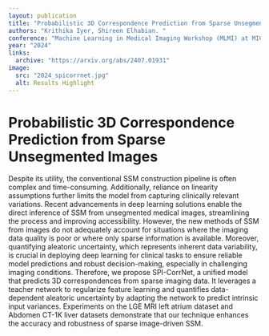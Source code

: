 ```yaml
---
layout: publication
title: "Probabilistic 3D Correspondence Prediction from Sparse Unsegmented Images"
authors: "Krithika Iyer, Shireen Elhabian. "
conference: "Machine Learning in Medical Imaging Workshop (MLMI) at MICCAI"
year: "2024"
links:
  archive: "https://arxiv.org/abs/2407.01931"
image:
  src: "2024_spicorrnet.jpg"
  alt: Results Highlight
---
```


# Probabilistic 3D Correspondence Prediction from Sparse Unsegmented Images
Despite its utility, the conventional SSM construction pipeline is often complex and time-consuming. Additionally, reliance on linearity assumptions further limits the model from capturing clinically relevant variations. Recent advancements in deep learning solutions enable the direct inference of SSM from unsegmented medical images, streamlining the process and improving accessibility. However, the new methods of SSM from images do not adequately account for situations where the imaging data quality is poor or where only sparse information is available. Moreover, quantifying aleatoric uncertainty, which represents inherent data variability, is crucial in deploying deep learning for clinical tasks to ensure reliable model predictions and robust decision-making, especially in challenging imaging conditions. Therefore, we propose SPI-CorrNet, a unified model that predicts 3D correspondences from sparse imaging data. It leverages a teacher network to regularize feature learning and quantifies data-dependent aleatoric uncertainty by adapting the network to predict intrinsic input variances. Experiments on the LGE MRI left atrium dataset and Abdomen CT-1K liver datasets demonstrate that our technique enhances the accuracy and robustness of sparse image-driven SSM. 
